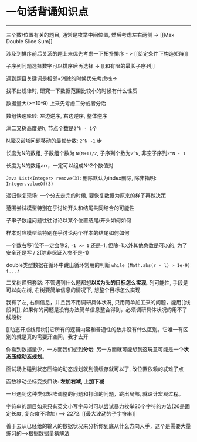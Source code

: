 # 一句话背诵知识点

---
三个数/位置有关的题目, 通常是枚举中间位置, 然后考虑左右两侧 -> [[Max Double Slice Sum]]

涉及到排序前后关系的题上来优先考虑一下拓扑排序 - > [[给定条件下构造矩阵]]

子序列问题选择数字可以排序后再选择 -> [[和有限的最长子序列]]

遇到题目关键词是相邻+消除的时候优先考虑栈->

找不出规律时, 研究一下数据范围比较小的时候有什么性质

数据量大(>=10^9) 上来先考虑二分或者分治

数组快速轮转: 左边逆序, 右边逆序, 整体逆序

满二叉树高度是h, 节点个数是`2^h - 1`个

N层汉诺塔问题移动的最优步数: `2^N -1` 步

长度为N的数组, 子数组个数为 `N(N+1)/2`, 子序列个数为`2^N`, 非空子序列`2^N - 1`

长度为N的数组arr，一定可以组成N^2个数值对

`Java List<Integer> remove(3)`: 删除默认为index删除, 除非指明: `Integer.valueOf(3)`

递归恢复现场: 一个分支走完的时候, 要恢复数据为原来的样子再做决策

范围尝试模型特别在乎讨论开头和结尾共同结合的可能性

子串子数组问题往往讨论以某个位置结尾/开头如何如何

样本对应模型给特别在乎讨论两个样本的结尾如何如何

一个数右移1位不一定会除2, `-1 >> 1` 还是-1, 但除-1以外其他负数是可以的, 为了安全还是写 / 2(除非保证入参不是-1)

double类型数据在循环中跳出循环常用的判断 `while (Math.abs(r - l) > 1e-9) {...}`

二叉树递归套路: 不管遇到什么题都想**以X为头的目标怎么实现**, 列可能性, 手段是可以向左树, 右树要简单信息的情况下, 想整个目标怎么实现

我有了左, 右侧信息，并且我不用调研具体状况, 只用简单加工来的问题，能用[[线段树]], 如果你的问题是没有办法简单信息整合得到，必须调研具体状况的用不了线段树

[[动态开点线段树]]它所有的逻辑内容和普通性的数并没有什么区别。它唯一有区别的就是真的需要开空间，我才去开

你看到数据量少，一方面我们想到**分治**, 另一方面就可能想到这玩意可能是一个**状态压缩动态规划**。

面试场上碰到状态压缩的动态规划就到傻缓存就可以了, 改位置依赖的忒难了点

函数移动坐标变换口诀: **左加右减, 上加下减**

一旦遇到这种类似矩阵调整的问题和打印的问题，跳出局部, 就设计宏观过程。

字符串的题目如果只有英文小写字母时可以尝试暴力枚举26个字符的方法(26是固定长度, 复杂度不增加) ==> 2272. [[最大波动的子字符串]]


善于去从已经给的输入的数据状况来分析你到底从什么方向入手，这个是需要大量练习的==>根据数据量猜解法



